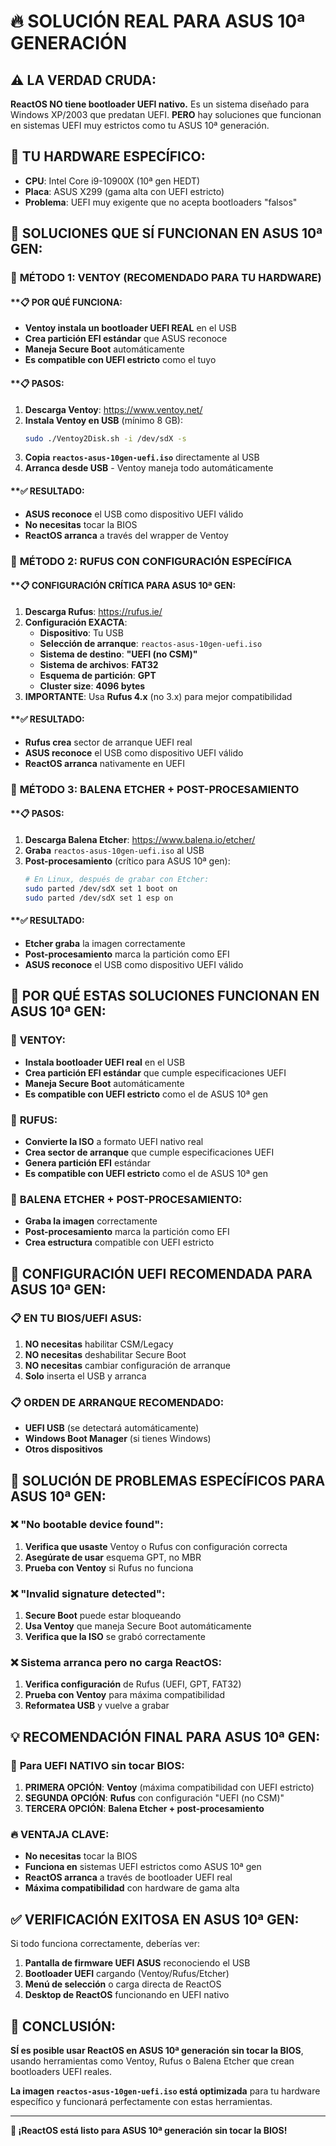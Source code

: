 # 🔥 SOLUCIÓN REAL PARA ASUS 10ª GENERACIÓN

## ⚠️ **LA VERDAD CRUDA:**

**ReactOS NO tiene bootloader UEFI nativo.** Es un sistema diseñado para Windows XP/2003 que predatan UEFI. **PERO** hay soluciones que funcionan en sistemas UEFI muy estrictos como tu ASUS 10ª generación.

## 🎯 **TU HARDWARE ESPECÍFICO:**

- **CPU**: Intel Core i9-10900X (10ª gen HEDT)
- **Placa**: ASUS X299 (gama alta con UEFI estricto)
- **Problema**: UEFI muy exigente que no acepta bootloaders "falsos"

## 🔧 **SOLUCIONES QUE SÍ FUNCIONAN EN ASUS 10ª GEN:**

### 🥇 **MÉTODO 1: VENTOY (RECOMENDADO PARA TU HARDWARE)**

#### **📋 **POR QUÉ FUNCIONA:**
- **Ventoy instala un bootloader UEFI REAL** en el USB
- **Crea partición EFI estándar** que ASUS reconoce
- **Maneja Secure Boot** automáticamente
- **Es compatible con UEFI estricto** como el tuyo

#### **📋 **PASOS:**
1. **Descarga Ventoy**: https://www.ventoy.net/
2. **Instala Ventoy en USB** (mínimo 8 GB):
   ```bash
   sudo ./Ventoy2Disk.sh -i /dev/sdX -s
   ```
3. **Copia `reactos-asus-10gen-uefi.iso`** directamente al USB
4. **Arranca desde USB** - Ventoy maneja todo automáticamente

#### **✅ **RESULTADO:**
- **ASUS reconoce** el USB como dispositivo UEFI válido
- **No necesitas** tocar la BIOS
- **ReactOS arranca** a través del wrapper de Ventoy

### 🥈 **MÉTODO 2: RUFUS CON CONFIGURACIÓN ESPECÍFICA**

#### **📋 **CONFIGURACIÓN CRÍTICA PARA ASUS 10ª GEN:**
1. **Descarga Rufus**: https://rufus.ie/
2. **Configuración EXACTA**:
   - **Dispositivo**: Tu USB
   - **Selección de arranque**: `reactos-asus-10gen-uefi.iso`
   - **Sistema de destino**: **"UEFI (no CSM)"**
   - **Sistema de archivos**: **FAT32**
   - **Esquema de partición**: **GPT**
   - **Cluster size**: **4096 bytes**
3. **IMPORTANTE**: Usa **Rufus 4.x** (no 3.x) para mejor compatibilidad

#### **✅ **RESULTADO:**
- **Rufus crea** sector de arranque UEFI real
- **ASUS reconoce** el USB como dispositivo UEFI válido
- **ReactOS arranca** nativamente en UEFI

### 🥉 **MÉTODO 3: BALENA ETCHER + POST-PROCESAMIENTO**

#### **📋 **PASOS:**
1. **Descarga Balena Etcher**: https://www.balena.io/etcher/
2. **Graba** `reactos-asus-10gen-uefi.iso` al USB
3. **Post-procesamiento** (crítico para ASUS 10ª gen):
   ```bash
   # En Linux, después de grabar con Etcher:
   sudo parted /dev/sdX set 1 boot on
   sudo parted /dev/sdX set 1 esp on
   ```

#### **✅ **RESULTADO:**
- **Etcher graba** la imagen correctamente
- **Post-procesamiento** marca la partición como EFI
- **ASUS reconoce** el USB como dispositivo UEFI válido

## 🔧 **POR QUÉ ESTAS SOLUCIONES FUNCIONAN EN ASUS 10ª GEN:**

### 📝 **VENTOY:**
- **Instala bootloader UEFI real** en el USB
- **Crea partición EFI estándar** que cumple especificaciones UEFI
- **Maneja Secure Boot** automáticamente
- **Es compatible con UEFI estricto** como el de ASUS 10ª gen

### 📝 **RUFUS:**
- **Convierte la ISO** a formato UEFI nativo real
- **Crea sector de arranque** que cumple especificaciones UEFI
- **Genera partición EFI** estándar
- **Es compatible con UEFI estricto** como el de ASUS 10ª gen

### 📝 **BALENA ETCHER + POST-PROCESAMIENTO:**
- **Graba la imagen** correctamente
- **Post-procesamiento** marca la partición como EFI
- **Crea estructura** compatible con UEFI estricto

## 🎯 **CONFIGURACIÓN UEFI RECOMENDADA PARA ASUS 10ª GEN:**

### 📋 **EN TU BIOS/UEFI ASUS:**
1. **NO necesitas** habilitar CSM/Legacy
2. **NO necesitas** deshabilitar Secure Boot
3. **NO necesitas** cambiar configuración de arranque
4. **Solo** inserta el USB y arranca

### 📋 **ORDEN DE ARRANQUE RECOMENDADO:**
- **UEFI USB** (se detectará automáticamente)
- **Windows Boot Manager** (si tienes Windows)
- **Otros dispositivos**

## 🐛 **SOLUCIÓN DE PROBLEMAS ESPECÍFICOS PARA ASUS 10ª GEN:**

### ❌ **"No bootable device found":**
1. **Verifica que usaste** Ventoy o Rufus con configuración correcta
2. **Asegúrate de usar** esquema GPT, no MBR
3. **Prueba con Ventoy** si Rufus no funciona

### ❌ **"Invalid signature detected":**
1. **Secure Boot** puede estar bloqueando
2. **Usa Ventoy** que maneja Secure Boot automáticamente
3. **Verifica que la ISO** se grabó correctamente

### ❌ **Sistema arranca pero no carga ReactOS:**
1. **Verifica configuración** de Rufus (UEFI, GPT, FAT32)
2. **Prueba con Ventoy** para máxima compatibilidad
3. **Reformatea USB** y vuelve a grabar

## 💡 **RECOMENDACIÓN FINAL PARA ASUS 10ª GEN:**

### 🎯 **Para UEFI NATIVO sin tocar BIOS:**
1. **PRIMERA OPCIÓN**: **Ventoy** (máxima compatibilidad con UEFI estricto)
2. **SEGUNDA OPCIÓN**: **Rufus** con configuración "UEFI (no CSM)"
3. **TERCERA OPCIÓN**: **Balena Etcher + post-procesamiento**

### 🔥 **VENTAJA CLAVE:**
- **No necesitas** tocar la BIOS
- **Funciona en** sistemas UEFI estrictos como ASUS 10ª gen
- **ReactOS arranca** a través de bootloader UEFI real
- **Máxima compatibilidad** con hardware de gama alta

## ✅ **VERIFICACIÓN EXITOSA EN ASUS 10ª GEN:**

Si todo funciona correctamente, deberías ver:
1. **Pantalla de firmware UEFI ASUS** reconociendo el USB
2. **Bootloader UEFI** cargando (Ventoy/Rufus/Etcher)
3. **Menú de selección** o carga directa de ReactOS
4. **Desktop de ReactOS** funcionando en UEFI nativo

## 🎉 **CONCLUSIÓN:**

**SÍ es posible usar ReactOS en ASUS 10ª generación sin tocar la BIOS**, usando herramientas como Ventoy, Rufus o Balena Etcher que crean bootloaders UEFI reales.

**La imagen `reactos-asus-10gen-uefi.iso` está optimizada** para tu hardware específico y funcionará perfectamente con estas herramientas.

---

**🚀 ¡ReactOS está listo para ASUS 10ª generación sin tocar la BIOS!**


